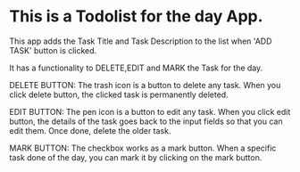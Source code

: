 

# This is a Todolist for the day App.
This app adds the Task Title and Task Description to the list when 'ADD TASK' button is clicked.

It has a functionality to DELETE,EDIT and MARK the Task for the day.

DELETE BUTTON:
The trash icon is a button to delete any task. When you click delete button, the clicked task is permanently deleted.

EDIT BUTTON:
The pen icon is a button to edit any task. When you click edit button, the details of the task goes back to the input fields so that you can edit them. Once done, delete the older task.

MARK BUTTON:
The checkbox works as a mark button. When a specific task done of the day, you can mark it by clicking on the mark button.
